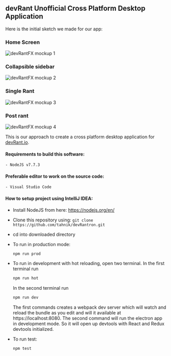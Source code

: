 ## devRant Unofficial Cross Platform Desktop Application

Here is the initial sketch we made for our app:
### Home Screen
![devRantFX mockup 1](http://imgur.com/tWUzRO5.png)
### Collapsible sidebar
![devRantFX mockup 2](http://imgur.com/tlLhm0t.png)
### Single Rant
![devRantFX mockup 3](http://imgur.com/V2gpdae.png)
### Post rant
![devRantFX mockup 4](http://imgur.com/hF9STj7.png)

This is our approach to create a cross platform desktop application for [devRant.io].

#### Requirements to build this software:
    - NodeJS v7.7.3
#### Preferable editor to work on the source code:
    - Visual Studio Code
    
#### How to setup project using IntelliJ IDEA:
- Install NodeJS from here: https://nodejs.org/en/
- Clone this repository using:
    `git clone https://github.com/tahnik/devRantron.git`
- cd into downloaded directory
- To run in production mode:

    ```bash
    npm run prod
    ```

- To run in development with hot reloading, open two terminal.
In the first terminal run 

    ```bash
    npm run hot
    ```
    
    In the second terminal run 
    
    ```bash
    npm run dev
    ```
    
    The first commands creates a webpack dev server which will watch and reload the bundle as you edit and will it available at https://localhost:8080.
    The second command will run the electron app in development mode. So it will open up devtools with React and Redux devtools initialized.
- To run test:

    ```bash
    npm test
    ```

[devRant.io]: <http://devrant.io>
